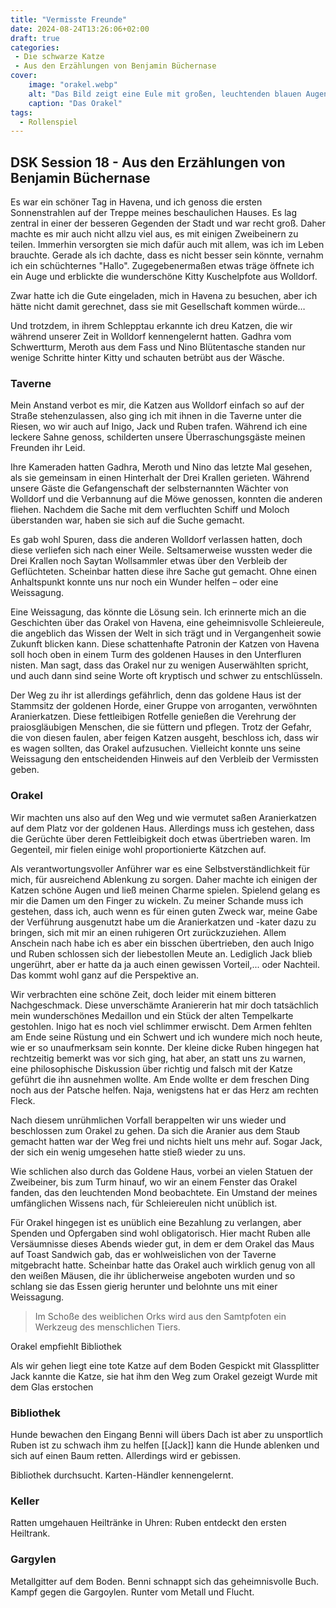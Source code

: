 ```yaml
---
title: "Vermisste Freunde"
date: 2024-08-24T13:26:06+02:00
draft: true
categories:
 - Die schwarze Katze
 - Aus den Erzählungen von Benjamin Büchernase
cover:
    image: "orakel.webp"
    alt: "Das Bild zeigt eine Eule mit großen, leuchtenden blauen Augen, die auf einem Fensterbrett in einer alten Steinruine sitzt. Die Szene wird von einem hellen Vollmond im Hintergrund erleuchtet, der durch das Fenster scheint und die Umgebung in ein sanftes, bläuliches Licht taucht. Die Eule ist detailliert dargestellt, mit schimmernden blauen und weißen Federn, die im Licht des Mondes glitzern. Die Umgebung um die Eule herum ist dunkel und geheimnisvoll, was eine mystische und magische Atmosphäre erzeugt."
    caption: "Das Orakel"
tags:
  - Rollenspiel
---
```


## DSK Session 18 - Aus den Erzählungen von Benjamin Büchernase

Es war ein schöner Tag in Havena, und ich genoss die ersten Sonnenstrahlen auf der Treppe meines beschaulichen Hauses. Es lag zentral in einer der besseren Gegenden der Stadt und war recht groß. Daher machte es mir auch nicht allzu viel aus, es mit einigen Zweibeinern zu teilen. Immerhin versorgten sie mich dafür auch mit allem, was ich im Leben brauchte. Gerade als ich dachte, dass es nicht besser sein könnte, vernahm ich ein schüchternes "Hallo". Zugegebenermaßen etwas träge öffnete ich ein Auge und erblickte die wunderschöne Kitty Kuschelpfote aus Wolldorf.

Zwar hatte ich die Gute eingeladen, mich in Havena zu besuchen, aber ich hätte nicht damit gerechnet, dass sie mit Gesellschaft kommen würde…

Und trotzdem, in ihrem Schlepptau erkannte ich dreu Katzen, die wir während unserer Zeit in Wolldorf kennengelernt hatten. Gadhra vom Schwertturm, Meroth aus dem Fass und Nino Blütentasche standen nur wenige Schritte hinter Kitty und schauten betrübt aus der Wäsche.

### Taverne

Mein Anstand verbot es mir, die Katzen aus Wolldorf einfach so auf der Straße stehenzulassen, also ging ich mit ihnen in die Taverne unter die Riesen, wo wir auch auf Inigo, Jack und Ruben trafen. Während ich eine leckere Sahne genoss, schilderten unsere Überraschungsgäste meinen Freunden ihr Leid.

Ihre Kameraden hatten Gadhra, Meroth und Nino das letzte Mal gesehen, als sie gemeinsam in einen Hinterhalt der Drei Krallen gerieten. Während unsere Gäste die Gefangenschaft der selbsternannten Wächter von Wolldorf und die Verbannung auf die Möwe genossen, konnten die anderen fliehen. Nachdem die Sache mit dem verfluchten Schiff und Moloch überstanden war, haben sie sich auf die Suche gemacht.

Es gab wohl Spuren, dass die anderen Wolldorf verlassen hatten, doch diese verliefen sich nach einer Weile. Seltsamerweise wussten weder die Drei Krallen noch Saytan Wollsammler etwas über den Verbleib der Geflüchteten. Scheinbar hatten diese ihre Sache gut gemacht. Ohne einen Anhaltspunkt konnte uns nur noch ein Wunder helfen – oder eine Weissagung.

Eine Weissagung, das könnte die Lösung sein. Ich erinnerte mich an die Geschichten über das Orakel von Havena, eine geheimnisvolle Schleiereule, die angeblich das Wissen der Welt in sich trägt und in Vergangenheit sowie Zukunft blicken kann. Diese schattenhafte Patronin der Katzen von Havena soll hoch oben in einem Turm des goldenen Hauses in den Unterfluren nisten. Man sagt, dass das Orakel nur zu wenigen Auserwählten spricht, und auch dann sind seine Worte oft kryptisch und schwer zu entschlüsseln.

Der Weg zu ihr ist allerdings gefährlich, denn das goldene Haus ist der Stammsitz der goldenen Horde, einer Gruppe von arroganten, verwöhnten Aranierkatzen. Diese fettleibigen Rotfelle genießen die Verehrung der praiosgläubigen Menschen, die sie füttern und pflegen. Trotz der Gefahr, die von diesen faulen, aber feigen Katzen ausgeht, beschloss ich, dass wir es wagen sollten, das Orakel aufzusuchen. Vielleicht konnte uns seine Weissagung den entscheidenden Hinweis auf den Verbleib der Vermissten geben. 

### Orakel

Wir machten uns also auf den Weg und wie vermutet saßen Aranierkatzen auf dem Platz vor der goldenen Haus. Allerdings muss ich gestehen, dass die Gerüchte über deren Fettleibigkeit doch etwas übertrieben waren. Im Gegenteil, mir fielen einige wohl proportionierte Kätzchen auf.

Als verantwortungsvoller Anführer war es eine Selbstverständlichkeit für mich, für ausreichend Ablenkung zu sorgen. Daher machte ich einigen der Katzen schöne Augen und ließ meinen Charme spielen. Spielend gelang es mir die Damen um den Finger zu wickeln. Zu meiner Schande muss ich gestehen, dass ich, auch wenn es für einen guten Zweck war, meine Gabe der Verführung ausgenutzt habe um die Aranierkatzen und -kater dazu zu bringen, sich mit mir an einen ruhigeren Ort zurückzuziehen. Allem Anschein nach habe ich es aber ein bisschen übertrieben, den auch Inigo und Ruben schlossen sich der liebestollen Meute an. Lediglich Jack blieb ungerührt, aber er hatte da ja auch einen gewissen Vorteil,... oder Nachteil. Das kommt wohl ganz auf die Perspektive an.

Wir verbrachten eine schöne Zeit, doch leider mit einem bitteren Nachgeschmack. Diese unverschämte Araniererin hat mir doch tatsächlich mein wunderschönes Medaillon und ein Stück der alten Tempelkarte gestohlen. Inigo hat es noch viel schlimmer erwischt. Dem Armen fehlten am Ende seine Rüstung und ein Schwert und ich wundere mich noch heute, wie er so unaufmerksam sein konnte. Der kleine dicke Ruben hingegen hat rechtzeitig bemerkt was vor sich ging, hat aber, an statt uns zu warnen, eine philosophische Diskussion über richtig und falsch mit der Katze geführt die ihn ausnehmen wollte. Am Ende wollte er dem freschen Ding noch aus der Patsche helfen. Naja, wenigstens hat er das Herz am rechten Fleck.

Nach diesem unrühmlichen Vorfall berappelten wir uns wieder und beschlossen zum Orakel zu gehen. Da sich die Aranier aus dem Staub gemacht hatten war der Weg frei und nichts hielt uns mehr auf. Sogar Jack, der sich ein wenig umgesehen hatte stieß wieder zu uns. 

Wie schlichen also durch das Goldene Haus, vorbei an vielen Statuen der Zweibeiner, bis zum Turm hinauf, wo wir an einem Fenster das Orakel fanden, das den leuchtenden Mond beobachtete. Ein Umstand der meines umfänglichen Wissens nach, für Schleiereulen nicht unüblich ist.

Für Orakel hingegen ist es unüblich eine Bezahlung zu verlangen, aber Spenden und Opfergaben sind wohl obligatorisch. Hier macht Ruben alle Versäumnisse  dieses Abends wieder gut, in dem er dem Orakel das Maus auf Toast Sandwich gab, das er wohlweislichen von der Taverne mitgebracht hatte. Scheinbar hatte das Orakel auch wirklich genug von all den weißen Mäusen, die ihr üblicherweise angeboten wurden und so schlang sie das Essen gierig herunter und belohnte uns mit einer Weissagung.

> Im Schoße des weiblichen Orks wird aus den Samtpfoten ein Werkzeug des menschlichen Tiers.

Orakel empfiehlt Bibliothek

Als wir gehen liegt eine tote Katze auf dem Boden
Gespickt mit Glassplitter
Jack kannte die Katze, sie hat ihm den Weg zum Orakel gezeigt
Wurde mit dem Glas erstochen

### Bibliothek

Hunde bewachen den Eingang
Benni will übers Dach ist aber zu unsportlich
Ruben ist zu schwach ihm zu helfen
[[Jack]] kann die Hunde ablenken und sich auf einen Baum retten.
Allerdings wird er gebissen.

Bibliothek durchsucht.
Karten-Händler kennengelernt.

### Keller

Ratten umgehauen
Heiltränke in Uhren: Ruben entdeckt den ersten Heiltrank.

### Gargylen

Metallgitter auf dem Boden.
Benni schnappt sich das geheimnisvolle Buch.
Kampf gegen die Gargoylen.
Runter vom Metall und Flucht.